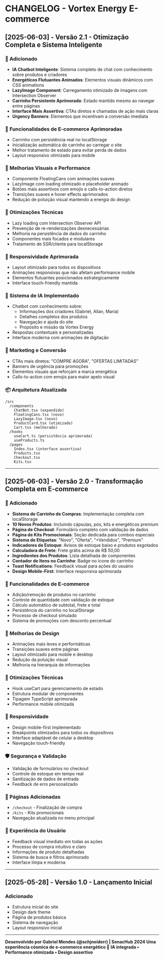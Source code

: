 
# CHANGELOG - Vortex Energy E-commerce

## [2025-06-03] - Versão 2.1 - Otimização Completa e Sistema Inteligente

### 🚀 Adicionado
- **IA Chatbot Inteligente**: Sistema completo de chat com conhecimento sobre produtos e criadores
- **Energéticos Flutuantes Animados**: Elementos visuais dinâmicos com CSS animations
- **LazyImage Component**: Carregamento otimizado de imagens com Intersection Observer
- **Carrinho Persistente Aprimorado**: Estado mantido mesmo ao navegar entre páginas
- **Interface Mais Assertiva**: CTAs diretos e chamadas de ação mais claras
- **Urgency Banners**: Elementos que incentivam a conversão imediata

### 🛒 Funcionalidades de E-commerce Aprimoradas
- Carrinho com persistência real no localStorage
- Inicialização automática do carrinho ao carregar o site
- Melhor tratamento de estado para evitar perda de dados
- Layout responsivo otimizado para mobile

### 🎨 Melhorias Visuais e Performance
- Componente FloatingCans com animações suaves
- LazyImage com loading otimizado e placeholder animado
- Botões mais assertivos com emojis e calls-to-action diretos
- Transições suaves e hover effects aprimorados
- Redução de poluição visual mantendo a energia do design

### 🔧 Otimizações Técnicas
- Lazy loading com Intersection Observer API
- Prevenção de re-renderizações desnecessárias
- Melhoria na persistência de dados do carrinho
- Componentes mais focados e modulares
- Tratamento de SSR/cliente para localStorage

### 📱 Responsividade Aprimorada
- Layout otimizado para todos os dispositivos
- Animações responsivas que não afetam performance mobile
- Elementos flutuantes posicionados estrategicamente
- Interface touch-friendly mantida

### 🧠 Sistema de IA Implementado
- Chatbot com conhecimento sobre:
  - Informações dos criadores (Gabriel, Allan, Maria)
  - Detalhes completos dos produtos
  - Navegação e ajuda do site
  - Propósito e missão da Vortex Energy
- Respostas contextuais e personalizadas
- Interface moderna com animações de digitação

### 🎯 Marketing e Conversão
- CTAs mais diretos: "COMPRE AGORA", "OFERTAS LIMITADAS"
- Banners de urgência para promoções
- Elementos visuais que reforçam a marca energética
- Calls-to-action com emojis para maior apelo visual

### 📦 Arquitetura Atualizada
```
/src
  /components
    ChatBot.tsx (expandido)
    FloatingCans.tsx (novo)
    LazyImage.tsx (novo)
    ProductCard.tsx (otimizado)
    Cart.tsx (melhorado)
  /hooks
    useCart.ts (persistência aprimorada)
    useProducts.ts
  /pages
    Index.tsx (interface assertiva)
    Products.tsx
    Checkout.tsx
    Kits.tsx
```

---

## [2025-06-03] - Versão 2.0 - Transformação Completa em E-commerce

### 🚀 Adicionado
- **Sistema de Carrinho de Compras**: Implementação completa com localStorage
- **10 Novos Produtos**: Incluindo cápsulas, pós, kits e energéticos premium
- **Página de Checkout**: Formulário completo com validação de dados
- **Página de Kits Promocionais**: Seção dedicada para combos especiais
- **Sistema de Etiquetas**: "Novo", "Oferta", "+Vendidos", "Premium"
- **Indicadores de Estoque**: Avisos de estoque baixo e produtos esgotados
- **Calculadora de Frete**: Frete grátis acima de R$ 50,00
- **Ingredientes dos Produtos**: Lista detalhada de componentes
- **Contador de Itens no Carrinho**: Badge no ícone do carrinho
- **Toast Notifications**: Feedback visual para ações do usuário
- **Design Mobile-First**: Interface responsiva aprimorada

### 🛒 Funcionalidades de E-commerce
- Adição/remoção de produtos no carrinho
- Controle de quantidade com validação de estoque
- Cálculo automático de subtotal, frete e total
- Persistência do carrinho no localStorage
- Processo de checkout simulado
- Sistema de promoções com desconto percentual

### 🎨 Melhorias de Design
- Animações mais leves e performáticas
- Transições suaves entre páginas
- Layout otimizado para mobile e desktop
- Redução da poluição visual
- Melhoria na hierarquia de informações

### 🔧 Otimizações Técnicas
- Hook useCart para gerenciamento de estado
- Estrutura modular de componentes
- Tipagem TypeScript aprimorada
- Performance mobile otimizada

### 📱 Responsividade
- Design mobile-first implementado
- Breakpoints otimizados para todos os dispositivos
- Interface adaptável de celular a desktop
- Navegação touch-friendly

### 🛡️ Segurança e Validação
- Validação de formulários no checkout
- Controle de estoque em tempo real
- Sanitização de dados de entrada
- Feedback de erro personalizado

### 🎯 Páginas Adicionadas
- `/checkout` - Finalização de compra
- `/kits` - Kits promocionais
- Navegação atualizada no menu principal

### 🎉 Experiência do Usuário
- Feedback visual imediato em todas as ações
- Processo de compra intuitivo e claro
- Informações de produto detalhadas
- Sistema de busca e filtros aprimorado
- Interface limpa e moderna

---

## [2025-05-28] - Versão 1.0 - Lançamento Inicial

### Adicionado
- Estrutura inicial do site
- Design dark theme
- Página de produtos básica
- Sistema de navegação
- Layout responsivo inicial

---

**Desenvolvido por Gabriel Mendes (@schjneiderr) | SenacHub 2024**
**Uma experiência cósmica de e-commerce energético 🚀**
**IA integrada • Performance otimizada • Design assertivo**
